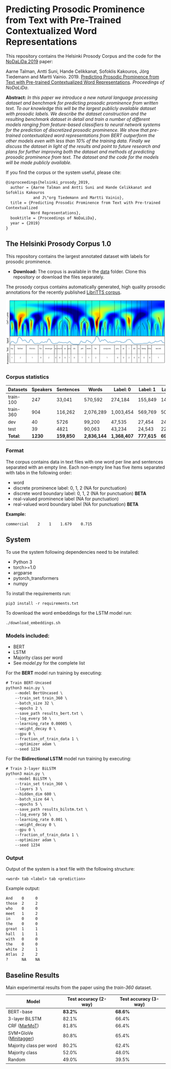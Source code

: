 # Predicting Prosodic Prominence from Text with Pre-Trained Contextualized Word Representations

This repository contains the Helsinki Prosody Corpus and the code for the [NoDaLiDa 2019](https://nodalida2019.org) paper:

Aarne Talman, Antti Suni, Hande Celikkanat, Sofoklis Kakouros, Jörg Tiedemann and Martti Vainio. 2019. [Predicting Prosodic Prominence from Text with Pre-trained Contextualized Word Representations](). *Proceedings of NoDaLiDa*. 
 
**Abstract:**  *In this paper we introduce a new natural language processing dataset and benchmark for predicting prosodic prominence from written text. To our knowledge this will be the largest publicly available dataset with prosodic labels. We describe the dataset construction and the resulting benchmark dataset in detail and train a number of different models ranging from feature-based classifiers to neural network systems for the prediction of discretized prosodic prominence. We show that pre-trained contextualized word representations from BERT outperform the other models even with less than 10% of the training data. Finally we discuss the dataset in light of the results and point to future research and plans for further improving both the dataset and methods of predicting prosodic prominence from text. The dataset and the code for the models will be made publicly available.*

If you find the corpus or the system useful, please cite: 

```
@inproceedings{helsinki_prosody_2019,
  author = {Aarne Talman and Antti Suni and Hande Celikkanat and Sofoklis Kakouros 
            and J\"org Tiedemann and Martti Vainio},
  title = {Predicting Prosodic Prominence from Text with Pre-trained Contextualized 
           Word Representations},
  booktitle = {Proceedings of NoDaLiDa},
  year = {2019}
}
```

## The Helsinki Prosody Corpus 1.0

This repository contains the largest annotated dataset with labels for prosodic prominence. 

* **Download:** The corpus is available in the [data](https://github.com/Helsinki-NLP/prosody/tree/master/data) folder. Clone this repository or download the files separately.  

The prosody corpus contains automatically generated, high quality prosodic annotations for the recently published [LibriTTS corpus](https://arxiv.org/abs/1904.02882).

![Continuous Wavelet Transform Annotation method](images/cwt.png)

### Corpus statistics

| Datasets    |  Speakers  |  Sentences  |  Words     |  Label: 0  |  Label: 1 |  Label: 2 |
| ---         | ---        | ---         | ---        | ---        | ---       | ---       |
| train-100   |  247       |   33,041    |  570,592   |  274,184   |  155,849  |  140,559  |
| train-360   |  904       |  116,262    |  2,076,289 |  1,003,454 |  569,769  |  503,066  |
| dev         |  40        |  5726       |  99,200    |  47,535    |  27,454   |  24,211   |
| test        |  39        |  4821       |  90,063    |  43,234    |  24,543   |  22,286   |
| **Total:**  |  **1230**  |  **159,850**    |  **2,836,144** |  **1,368,407** |  **777,615**  |  **690,122**  |

### Format

The corpus contains data in text files with one word per line and sentences
separated with an empty line. Each non-empty line has five items separated with tabs in
the following order:
* word
* discrete prominence label: 0, 1, 2 (NA for punctuation)
* discrete word boundary label: 0, 1, 2 (NA for punctuation) **BETA**
* real-valued prominence label (NA for punctuation)
* real-valued word boundary label (NA for punctuation) **BETA**

**Example:**
```
commercial    2    1    1.679    0.715
```

## System

To use the system following dependencies need to be installed:

* Python 3
* torch>=1.0
* argparse
* pytorch_transformers
* numpy

To install the requirements run:

```console
pip3 install -r requirements.txt
```

To download the word embeddings for the LSTM model run:
```console
./download_embeddings.sh

```

### Models included:
* BERT
* LSTM
* Majority class per word
* See *model.py* for the complete list

For the **BERT** model run training by executing:

```console
# Train BERT-Uncased
python3 main.py \
    --model BertUncased \
    --train_set train_360 \
    --batch_size 32 \
    --epochs 2 \
    --save_path results_bert.txt \
    --log_every 50 \
    --learning_rate 0.00005 \
    --weight_decay 0 \
    --gpu 0 \
    --fraction_of_train_data 1 \
    --optimizer adam \
    --seed 1234
```

For the **Bidirectional LSTM** model run training by executing:
```console
# Train 3-layer BiLSTM
python3 main.py \
    --model BiLSTM \
    --train_set train_360 \
    --layers 3 \
    --hidden_dim 600 \
    --batch_size 64 \
    --epochs 5 \
    --save_path results_bilstm.txt \
    --log_every 50 \
    --learning_rate 0.001 \
    --weight_decay 0 \
    --gpu 0 \
    --fraction_of_train_data 1 \
    --optimizer adam \
    --seed 1234
```


### Output

Output of the system is a text file with the following structure:

```
<word> tab <label> tab <prediction>
```

Example output:
```
And    0     0
those  2     2
who    0     0
meet   1     2
in     0     0
the    0     0
great  1     1
hall   1     1
with   0     0
the    0     0
white  2     1
Atlas  2     2
?      NA    NA
```

## Baseline Results

Main experimental results from the paper using the *train-360* dataset.

|    Model                 |  Test accuracy (2-way)  |  Test accuracy (3-way) |
| ---                      | ---                     | ---                    |
| BERT-base                |  **83.2%**                  |  **68.6%**                 |
| 3-layer BiLSTM           |  82.1%                  |  66.4%                 | 
| CRF ([MarMoT](http://cistern.cis.lmu.de/marmot/)) |  81.8%                  |  66.4%                 |
| SVM+GloVe ([Minitagger](https://github.com/karlstratos/minitagger))  |  80.8%                  |  65.4%                 |
| Majority class per word  |  80.2%                  |  62.4%                 |
| Majority class           |  52.0%                  |  48.0%                 |
| Random                   |  49.0%                  |  39.5%                 |


